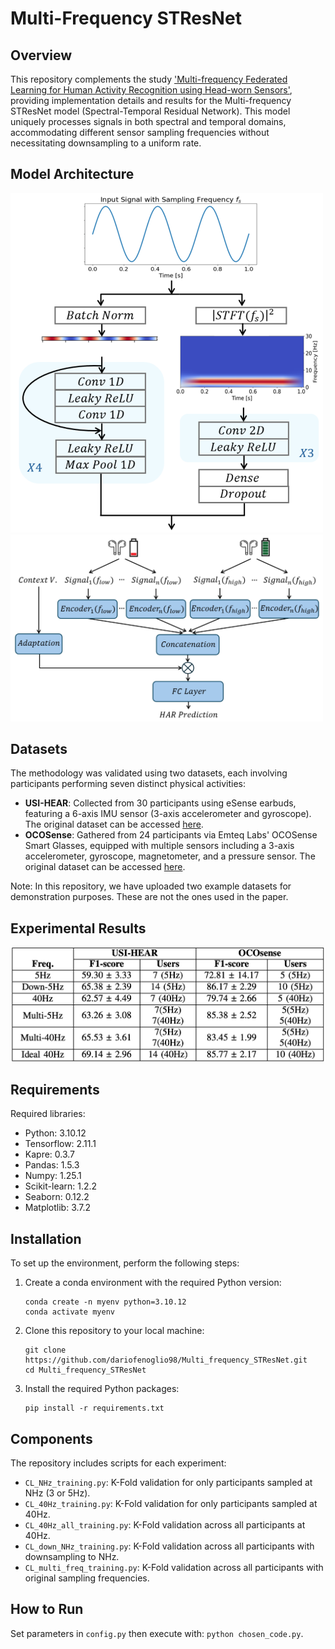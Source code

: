 # Multi-Frequency STResNet


## Overview
This repository complements the study ['Multi-frequency Federated Learning for Human Activity Recognition using Head-worn Sensors'](paper/FL_for_HAR_paper.pdf), providing implementation details and results for the Multi-frequency STResNet model (Spectral-Temporal Residual Network). This model uniquely processes signals in both spectral and temporal domains, accommodating different sensor sampling frequencies without necessitating downsampling to a uniform rate.


## Model Architecture
<img src="images/encoder.png" alt="Encoder Architecture for a Single Input Channel" width="500"/>
<img src="images/model_architecture.png" alt="Multi-frequency Model Architecture to Handle Low and Full Battery Mode Devices" width="500"/>


## Datasets
The methodology was validated using two datasets, each involving participants performing seven distinct physical activities:
- **USI-HEAR**: Collected from 30 participants using eSense earbuds, featuring a 6-axis IMU sensor (3-axis accelerometer and gyroscope). The original dataset can be accessed [here](<link-to-USI-HEAR-dataset>).
- **OCOSense**: Gathered from 24 participants via Emteq Labs' OCOSense Smart Glasses, equipped with multiple sensors including a 3-axis accelerometer, gyroscope, magnetometer, and a pressure sensor. The original dataset can be accessed [here](https://www.kaggle.com/datasets/emteqlabs/emteq-ocosense-smart-glasses-har-data?resource=download).

Note: In this repository, we have uploaded two example datasets for demonstration purposes. These are not the ones used in the paper.



## Experimental Results
<img src="images/table.png" alt="Comparison of F1-score and training users for USI-HEAR and OCOSense" width="700"/>


## Requirements
Required libraries:
- Python: 3.10.12
- Tensorflow: 2.11.1
- Kapre: 0.3.7
- Pandas: 1.5.3
- Numpy: 1.25.1
- Scikit-learn: 1.2.2
- Seaborn: 0.12.2
- Matplotlib: 3.7.2


## Installation
To set up the environment, perform the following steps:
1. Create a conda environment with the required Python version:
    ```
    conda create -n myenv python=3.10.12
    conda activate myenv
    ```
2. Clone this repository to your local machine:
    ```
    git clone https://github.com/dariofenoglio98/Multi_frequency_STResNet.git
    cd Multi_frequency_STResNet
    ```
3. Install the required Python packages:
    ```
    pip install -r requirements.txt
    ```


## Components
The repository includes scripts for each experiment:
- `CL_NHz_training.py`: K-Fold validation for only participants sampled at NHz (3 or 5Hz).
- `CL_40Hz_training.py`: K-Fold validation for only participants sampled at 40Hz.
- `CL_40Hz_all_training.py`: K-Fold validation across all participants at 40Hz.
- `CL_down_NHz_training.py`: K-Fold validation across all participants with downsampling to NHz.
- `CL_multi_freq_training.py`: K-Fold validation across all participants with original sampling frequencies.

## How to Run
Set parameters in `config.py` then execute with: `python chosen_code.py`.

